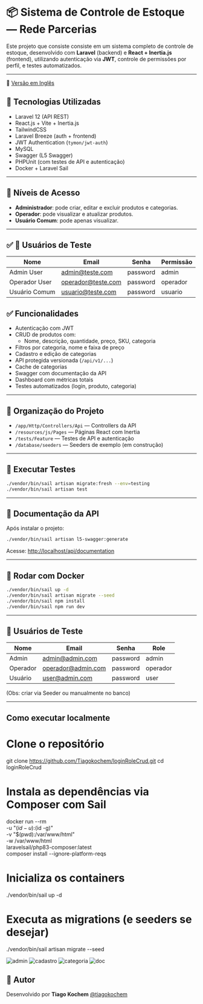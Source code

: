 # 📦 Sistema de Controle de Estoque — Rede Parcerias

Este projeto que consiste consiste em um sistema completo de controle de estoque, desenvolvido com **Laravel** (backend) e **React + Inertia.js** (frontend), utilizando autenticação via **JWT**, controle de permissões por perfil, e testes automatizados.

---

📄 [Versão em Inglês](./README_EN.md)


## 🚀 Tecnologias Utilizadas

- Laravel 12 (API REST)
- React.js + Vite + Inertia.js
- TailwindCSS
- Laravel Breeze (auth + frontend)
- JWT Authentication (`tymon/jwt-auth`)
- MySQL
- Swagger (L5 Swagger)
- PHPUnit (com testes de API e autenticação)
- Docker + Laravel Sail

---

## 🔐 Níveis de Acesso

- **Administrador**: pode criar, editar e excluir produtos e categorias.
- **Operador**: pode visualizar e atualizar produtos.
- **Usuário Comum**: pode apenas visualizar.

---

## ✅ 🧙 Usuários de Teste

| Nome           | Email               | Senha     | Permissão  |
|----------------|---------------------|-----------|------------|
| Admin User     | admin@teste.com     | password  | admin      |
| Operador User  | operador@teste.com  | password  | operador   |
| Usuário Comum  | usuario@teste.com   | password  | usuario    |



## ✅ Funcionalidades

- Autenticação com JWT
- CRUD de produtos com:
  - Nome, descrição, quantidade, preço, SKU, categoria
- Filtros por categoria, nome e faixa de preço
- Cadastro e edição de categorias
- API protegida versionada (`/api/v1/...`)
- Cache de categorias
- Swagger com documentação da API
- Dashboard com métricas totais
- Testes automatizados (login, produto, categoria)

---

## 📂 Organização do Projeto

- `/app/Http/Controllers/Api` — Controllers da API
- `/resources/js/Pages` — Páginas React com Inertia
- `/tests/Feature` — Testes de API e autenticação
- `/database/seeders` — Seeders de exemplo (em construção)

---

## 🧪 Executar Testes

```bash
./vendor/bin/sail artisan migrate:fresh --env=testing
./vendor/bin/sail artisan test
```

---

## 🧾 Documentação da API

Após instalar o projeto:

```bash
./vendor/bin/sail artisan l5-swagger:generate
```

Acesse: [http://localhost/api/documentation](http://localhost/api/documentation)

---

## 🐳 Rodar com Docker

```bash
./vendor/bin/sail up -d
./vendor/bin/sail artisan migrate --seed
./vendor/bin/sail npm install
./vendor/bin/sail npm run dev
```

---

## 🧙 Usuários de Teste

| Nome       | Email               | Senha     | Role       |
|------------|---------------------|-----------|------------|
| Admin      | admin@admin.com     | password  | admin      |
| Operador   | operador@admin.com  | password  | operador   |
| Usuário    | user@admin.com      | password  | user       |

(Obs: criar via Seeder ou manualmente no banco)

---

## Como executar localmente

# Clone o repositório
git clone https://github.com/Tiagokochem/loginRoleCrud.git
cd loginRoleCrud

# Instala as dependências via Composer com Sail
docker run --rm \
  -u "$(id -u):$(id -g)" \
  -v "$(pwd):/var/www/html" \
  -w /var/www/html \
  laravelsail/php83-composer:latest \
  composer install --ignore-platform-reqs

# Inicializa os containers
./vendor/bin/sail up -d

# Executa as migrations (e seeders se desejar)
./vendor/bin/sail artisan migrate --seed

![admin](https://github.com/user-attachments/assets/ac22f249-210e-492b-92fb-53202bd19df7)
![cadastro](https://github.com/user-attachments/assets/b3df99fe-42c5-4a0b-b829-494fc462536a)
![categoria](https://github.com/user-attachments/assets/2e2f6d25-bfd6-43f2-adbc-843c09885674)
![doc](https://github.com/user-attachments/assets/c8f53800-24a0-444d-94f0-34f1022c73b9)



## 🧠 Autor

Desenvolvido por **Tiago Kochem** [@tiagokochem](https://github.com/tiagokochem)
